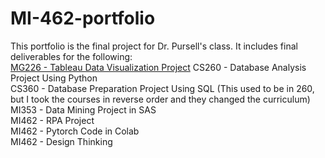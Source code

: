 # MI-462-portfolio  
This portfolio is the final project for Dr. Pursell's class. It includes final deliverables for the following:  
[MG226 - Tableau Data Visualization Project](https://github.com/tjjoe/MI-462-portfolio/blob/main/MG226FinalProjectPowerpoint.pdf)
CS260 - Database Analysis Project Using Python  
CS360 - Database Preparation Project Using SQL (This used to be in 260, but I took the courses in reverse order and they changed the curriculum)  
MI353 - Data Mining Project in SAS  
MI462 - RPA Project  
MI462 - Pytorch Code in Colab  
MI462 - Design Thinking  
